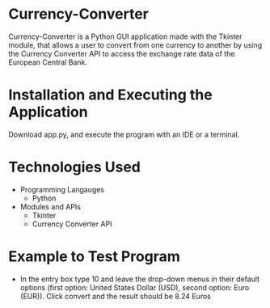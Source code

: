 # Currency-Converter

Currency-Converter is a Python GUI application made with the Tkinter module, that allows a user to convert from one currency to another by using the Currency Converter API to access the exchange rate data of the European Central Bank.

# Installation and Executing the Application
Download app.py, and execute the program with an IDE or a terminal.

# Technologies Used
* Programming Langauges
  * Python
* Modules and APIs
  * Tkinter
  * Currency Converter API    

# Example to Test Program
* In the entry box type 10 and leave the drop-down menus in their default options (first option: United States Dollar (USD), second option: Euro (EUR)). Click convert and the result should be 8.24 Euros

